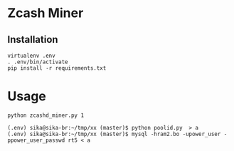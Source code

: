 # Zcash Miner

## Installation

```
virtualenv .env
. .env/bin/activate
pip install -r requirements.txt
```

# Usage

```
python zcashd_miner.py 1
```

```
(.env) sika@sika-br:~/tmp/xx (master)$ python poolid.py  > a
(.env) sika@sika-br:~/tmp/xx (master)$ mysql -hram2.bo -upower_user -ppower_user_passwd rt5 < a
```
